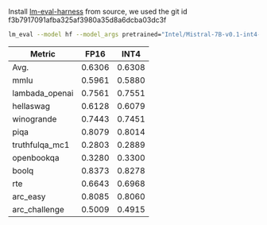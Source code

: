 Install [lm-eval-harness](https://github.com/EleutherAI/lm-evaluation-harness.git) from source, we used the git id f3b7917091afba325af3980a35d8a6dcba03dc3f

```bash
lm_eval --model hf --model_args pretrained="Intel/Mistral-7B-v0.1-int4-inc",autogptq=True,gptq_use_triton=True --device cuda:0 --tasks lambada_openai,hellaswag,piqa,winogrande,truthfulqa_mc1,openbookqa,boolq,rte,arc_easy,arc_challenge,mmlu --batch_size 32
```



| Metric         | FP16   | INT4   |
| -------------- | ------ | ------ |
| Avg.           | 0.6306 | 0.6308 |
| mmlu           | 0.5961 | 0.5880 |
| lambada_openai | 0.7561 | 0.7551 |
| hellaswag      | 0.6128 | 0.6079 |
| winogrande     | 0.7443 | 0.7451 |
| piqa           | 0.8079 | 0.8014 |
| truthfulqa_mc1 | 0.2803 | 0.2889 |
| openbookqa     | 0.3280 | 0.3300 |
| boolq          | 0.8373 | 0.8278 |
| rte            | 0.6643 | 0.6968 |
| arc_easy       | 0.8085 | 0.8060 |
| arc_challenge  | 0.5009 | 0.4915 |

